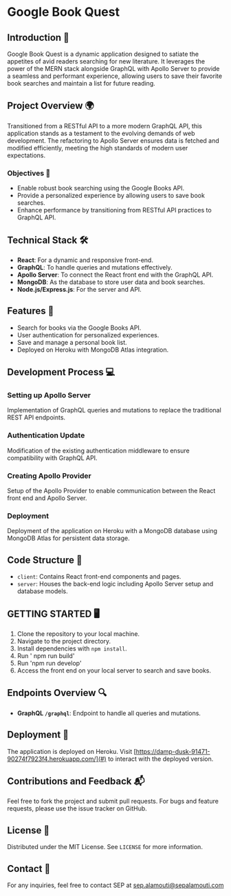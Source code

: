 # Google Book Quest

## Introduction 📘

Google Book Quest is a dynamic application designed to satiate the appetites of avid readers searching for new literature. It leverages the power of the MERN stack alongside GraphQL with Apollo Server to provide a seamless and performant experience, allowing users to save their favorite book searches and maintain a list for future reading.

## Project Overview 🌍

Transitioned from a RESTful API to a more modern GraphQL API, this application stands as a testament to the evolving demands of web development. The refactoring to Apollo Server ensures data is fetched and modified efficiently, meeting the high standards of modern user expectations.

### Objectives 🎯

- Enable robust book searching using the Google Books API.
- Provide a personalized experience by allowing users to save book searches.
- Enhance performance by transitioning from RESTful API practices to GraphQL API.

## Technical Stack 🛠️

- **React**: For a dynamic and responsive front-end.
- **GraphQL**: To handle queries and mutations effectively.
- **Apollo Server**: To connect the React front end with the GraphQL API.
- **MongoDB**: As the database to store user data and book searches.
- **Node.js/Express.js**: For the server and API.

## Features 🌟

- Search for books via the Google Books API.
- User authentication for personalized experiences.
- Save and manage a personal book list.
- Deployed on Heroku with MongoDB Atlas integration.

## Development Process 💻

### Setting up Apollo Server
Implementation of GraphQL queries and mutations to replace the traditional REST API endpoints.

### Authentication Update
Modification of the existing authentication middleware to ensure compatibility with GraphQL API.

### Creating Apollo Provider
Setup of the Apollo Provider to enable communication between the React front end and Apollo Server.

### Deployment
Deployment of the application on Heroku with a MongoDB database using MongoDB Atlas for persistent data storage.

## Code Structure 📁

- `client`: Contains React front-end components and pages.
- `server`: Houses the back-end logic including Apollo Server setup and database models.

## GETTING STARTED 🖥️

1. Clone the repository to your local machine.
2. Navigate to the project directory.
3. Install dependencies with `npm install`.
4. Run ' npm run build' 
5. Run 'npm run develop'
6. Access the front end on your local server to search and save books.

## Endpoints Overview 🔍

- **GraphQL `/graphql`**: Endpoint to handle all queries and mutations.

## Deployment 🚀

The application is deployed on Heroku. Visit [https://damp-dusk-91471-90274f7923f4.herokuapp.com/](#) to interact with the deployed version.

## Contributions and Feedback 📬

Feel free to fork the project and submit pull requests. For bugs and feature requests, please use the issue tracker on GitHub.

## License 📜

Distributed under the MIT License. See `LICENSE` for more information.

## Contact 📧

For any inquiries, feel free to contact SEP at sep.alamouti@sepalamouti.com
